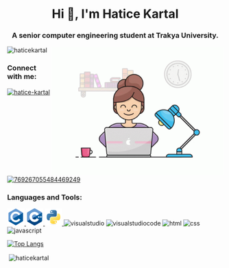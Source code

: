 

<!--
**haticekartal/haticekartal** is a ✨ _special_ ✨ repository because its `README.md` (this file) appears on your GitHub profile.

Here are some ideas to get you started:

- 🔭 I’m currently working on 

- 👯 I’m looking to collaborate on ...
- 🤔 I’m looking for help with ...
- 💬 Ask me about ...
- 📫 How to reach me: ...
- 😄 Pronouns: ...
- ⚡ Fun fact: ...
--><h1 align="center">Hi 👋, I'm Hatice Kartal</h1>
<h3 align="center">A senior computer engineering student at Trakya University. </h3>

<img align="right" alt="Coding" width="400" src="https://raw.githubusercontent.com/haticekartal/haticekartal/main/assets/images/programming.gif">

<p align="left"> <img src="https://komarev.com/ghpvc/?username=haticekartal&label=Profile%20views&color=0e75b6&style=flat" alt="haticekartal" /> </p>
<h3 align="left">Connect with me:</h3>
<p align="left">
<a href="https://linkedin.com/in/hatice-kartal" target="blank"><img align="center" src="https://raw.githubusercontent.com/rahuldkjain/github-profile-readme-generator/master/src/images/icons/Social/linked-in-alt.svg" alt="hatice-kartal" height="30" width="40" /></a>
<a href="https://discord.gg/769267055484469249" target="blank"><img align="center" src="https://raw.githubusercontent.com/rahuldkjain/github-profile-readme-generator/master/src/images/icons/Social/discord.svg" alt="769267055484469249" height="30" width="40" /></a>
</p>

<h3 align="left">Languages and Tools:</h3>
<p align="left"> <a href="https://www.cprogramming.com/" target="_blank" rel="noreferrer"> <img src="https://raw.githubusercontent.com/devicons/devicon/master/icons/c/c-original.svg" alt="c" width="40" height="40"/> </a> <a href="https://www.w3schools.com/cpp/" target="_blank" rel="noreferrer"> <img src="https://raw.githubusercontent.com/devicons/devicon/master/icons/cplusplus/cplusplus-original.svg" alt="cplusplus" width="40" height="40"/> </a> <a href="https://www.python.org" target="_blank" rel="noreferrer"> <img src="https://raw.githubusercontent.com/devicons/devicon/master/icons/python/python-original.svg" alt="python" width="40" height="40"/> </a>  <img src="https://upload.wikimedia.org/wikipedia/commons/thumb/5/59/Visual_Studio_Icon_2019.svg/768px-Visual_Studio_Icon_2019.svg.png" alt="visualstudio" height='40'> 

 <img src="https://upload.wikimedia.org/wikipedia/commons/thumb/9/9a/Visual_Studio_Code_1.35_icon.svg/2048px-Visual_Studio_Code_1.35_icon.svg.png" alt="visualstudiocode" height='40'>
  <img src="https://cdn.pixabay.com/photo/2017/08/05/11/16/logo-2582748_1280.png" alt="html" height='40'> <img src="https://cdn-icons-png.flaticon.com/512/919/919826.png" alt="css" height='40'>
  <img src="https://encrypted-tbn0.gstatic.com/images?q=tbn:ANd9GcQZaezTJIlS9a75xgLwsRtjFkMMA03Omsmbaw&usqp=CAU" alt="javascript" height='40'>
 
</p>

[![Top Langs](https://github-readme-stats.vercel.app/api/top-langs/?username=haticekartal)](https://github.com/haticekartal/github-readme-stats)

<p>&nbsp;<img align="center" src="https://github-readme-stats.vercel.app/api?username=haticekartal&show_icons=true&locale=en" alt="haticekartal" /></p>

